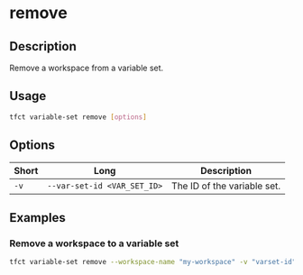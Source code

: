# remove

## Description

Remove a workspace from a variable set.

## Usage

```bash
tfct variable-set remove [options]
```

## Options

| Short | Long                        | Description                 |
|-------|-----------------------------|-----------------------------|
| `-v`  | `--var-set-id <VAR_SET_ID>` | The ID of the variable set. |

## Examples

### Remove a workspace to a variable set

```bash
tfct variable-set remove --workspace-name "my-workspace" -v "varset-id"
```
